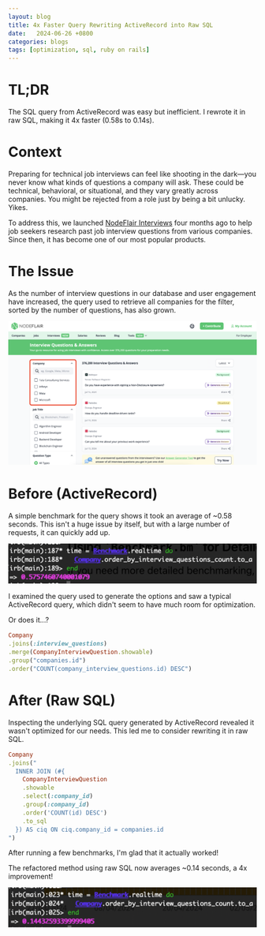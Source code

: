 ```yaml
---
layout: blog
title: 4x Faster Query Rewriting ActiveRecord into Raw SQL
date:   2024-06-26 +0800
categories: blogs
tags: [optimization, sql, ruby on rails]
---
```


# <b>TL;DR</b>

The SQL query from ActiveRecord was easy but inefficient. I rewrote it in raw SQL, making it 4x faster (0.58s to 0.14s).

# Context

Preparing for technical job interviews can feel like shooting in the dark—you never know what kinds of questions a company will ask. These could be technical, behavioral, or situational, and they vary greatly across companies. You might be rejected from a role just by being a bit unlucky. Yikes.

To address this, we launched [NodeFlair Interviews](https://nodeflair.com/interviews) four months ago to help job seekers research past job interview questions from various companies. Since then, it has become one of our most popular products.

# The Issue

As the number of interview questions in our database and user engagement have increased, the query used to retrieve all companies for the filter, sorted by the number of questions, has also grown.

![](/assets/faster-query-rewriting-activerecord-into-raw-sql-nodeflair-interviews.png)

# Before (ActiveRecord)

A simple benchmark for the query shows it took an average of ~0.58 seconds. This isn't a huge issue by itself, but with a large number of requests, it can quickly add up.

![](/assets/faster-query-rewriting-activerecord-into-raw-sql-before.png)

I examined the query used to generate the options and saw a typical ActiveRecord query, which didn't seem to have much room for optimization.

Or does it...?

```ruby
Company
.joins(:interview_questions)
.merge(CompanyInterviewQuestion.showable)
.group("companies.id")
.order("COUNT(company_interview_questions.id) DESC")
```

# After (Raw SQL)

Inspecting the underlying SQL query generated by ActiveRecord revealed it wasn't optimized for our needs. This led me to consider rewriting it in raw SQL.

```ruby
Company
.joins("
  INNER JOIN (#{
    CompanyInterviewQuestion
    .showable
    .select(:company_id)
    .group(:company_id)
    .order('COUNT(id) DESC')
    .to_sql
  }) AS ciq ON ciq.company_id = companies.id
")
```

After running a few benchmarks, I'm glad that it actually worked!

The refactored method using raw SQL now averages ~0.14 seconds, a 4x improvement!

![](/assets/faster-query-rewriting-activerecord-into-raw-sql-after.png)
